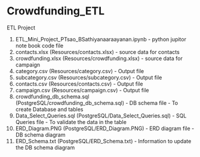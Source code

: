 # Crowdfunding_ETL
ETL Project

1. ETL_Mini_Project_PTsao_BSathiyanaaraayanan.ipynb - python jupitor note book code file
2. contacts.xlsx (Resources/contacts.xlsx) - source data for contacts
3. crowdfunding.xlsx (Resources/crowdfunding.xlsx) - source data for campaign
4. category.csv (Resources/category.csv) - Output file 
5. subcategory.csv (Resources/subcategory.csv) - Output file 
6. contacts.csv (Resources/contacts.csv) - Output file 
7. campaign.csv (Resources/campaign.csv) - Output file 
8. crowdfunding_db_schema.sql (PostgreSQL/crowdfunding_db_schema.sql) - DB schema file - To create Database and tables
9. Data_Select_Queries.sql (PostgreSQL/Data_Select_Queries.sql) - SQL Queries file - To validate the data in the table
10. ERD_Diagram.PNG (PostgreSQL/ERD_Diagram.PNG) - ERD diagram file - DB schema diagram
11. ERD_Schema.txt (PostgreSQL/ERD_Schema.txt) - Information to update the DB schema diagram
